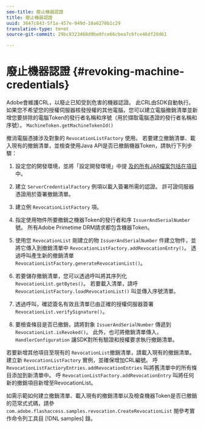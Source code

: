 ```yaml
---
seo-title: 廢止機器認證
title: 廢止機器認證
uuid: 3647c843-5f1a-457e-949d-10a6278b1c29
translation-type: tm+mt
source-git-commit: 29bc8323460d9be0fce66cbea7c6fce46df20d61

---
```



# 廢止機器認證 {#revoking-machine-credentials}

Adobe會維護CRL，以廢止已知受到危害的機器認證。 此CRL由SDK自動執行。 如果您不希望您的授權伺服器核發授權的其他電腦，您可以建立電腦撤銷清單並新增您要排除的電腦Token的發行者名稱和序號（用於擷取電腦憑證的發行者名稱和序號）。 `MachineToken.getMachineTokenId()`

撤消電腦憑據涉及對象的 `RevocationListFactory` 使用。 若要建立撤銷清單、載入現有的撤銷清單，並檢查使用Java API是否已撤銷機器Token，請執行下列步驟：

1. 設定您的開發環境，並將「設定開發環境」中提 [及的所有JAR檔案包括在項目](../../protecting-content/setting-up-the-sdk/setup-dev-env.md) 中。
1. 建立 `ServerCredentialFactory` 例項以載入簽署所需的認證。 許可證伺服器憑證用於簽署撤銷清單。
1. 建立例 `RevocationListFactory` 項。
1. 指定使用物件所要撤銷之機器Token的發行者和序 `IssuerAndSerialNumber` 號。 所有Adobe Primetime DRM請求都包含機器Token。
1. 使用您 `RevocationList` 剛建立的物 `IssuerAndSerialNumber` 件建立物件，並將它傳入到撤銷清單中 `RevocationListFactory.addRevocationEntry()`。 透過呼叫產生新的撤銷清單 `RevocationListFactory.generateRevocationList()`。

1. 若要儲存撤銷清單，您可以透過呼叫將其序列化 `RevocationList.getBytes()`。 若要載入清單，請呼 `RevocationListFactory.loadRevocationList()` 叫並傳入序號清單。

1. 透過呼叫，確認簽名有效且清單已由正確的授權伺服器簽署 `RevocationList.verifySignature()`。
1. 要檢查條目是否已撤銷，請將對象 `IssuerAndSerialNumber` 傳遞到 `RevocationList.isRevoked()`。 此外，也可將撤銷清單傳入， `HandlerConfiguration` 讓SDK對所有驗證和授權要求執行撤銷清單。

若要新增其他項目至現有的 `RevocationList`撤銷清單，請載入現有的撤銷清單。 建立新 `RevocationListFactory` 實例，並確保增加CRL編號。 呼 `RevocationListFactioryEntries.addRevocationEntries` 叫將舊清單中的所有條目添加到新清單中。 呼 `RevocationListFactory.addRevocationEntry` 叫將任何新的撤銷項目新增至RevocationList。

如需示範如何建立撤銷清單、載入現有的撤銷清單以及檢查機器Token是否已撤銷的范常式式碼，請參 `com.adobe.flashaccess.samples.revocation.CreateRevocationList` 閱參考實作命令列工具目 [!DNL samples] 錄。
